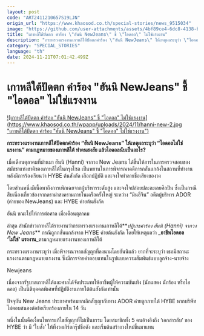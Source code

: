 ```yaml
---
layout: post
code: "ART2411210657S19LJN"
origin_url: "https://www.khaosod.co.th/special-stories/news_9515034"
image: "https://github.com/user-attachments/assets/4bf89ce4-6dc8-4138-bf5b-755dcf722468"
title: "เกาหลีใต้ปัดตก คำร้อง \"ฮันนิ NewJeans\" ชี้ \"ไอดอล\" ไม่ใช่แรงงาน"
description: "กระทรวงแรงงานเกาหลีใต้ปัดตกคำร้อง \"ฮันนิ NewJeans\" ให้เหตุผลระบุว่า \"ไอดอลไม่ใช่แรงงาน\" ตามกฎหมายของเกาหลีใต้ ทำคนสงสัย แล้วไอดอลนับเป็นอะไร?"
category: "SPECIAL_STORIES"
language: "th"
date: 2024-11-21T07:01:42.499Z
---
```


# เกาหลีใต้ปัดตก คำร้อง "ฮันนิ NewJeans" ชี้ "ไอดอล" ไม่ใช่แรงงาน

[![เกาหลีใต้ปัดตก คำร้อง "ฮันนิ NewJeans" ชี้ "ไอดอล" ไม่ใช่แรงงาน](https://www.khaosod.co.th/wpapp/uploads/2024/11/hanni-new-2.jpg "เกาหลีใต้ปัดตก คำร้อง "ฮันนิ NewJeans" ชี้ "ไอดอล" ไม่ใช่แรงงาน")](https://www.khaosod.co.th/wpapp/uploads/2024/11/hanni-new-2.jpg)

**กระทรวงแรงงานเกาหลีใต้ปัดตกคำร้อง “ฮันนิ NewJeans” ให้เหตุผลระบุว่า “ไอดอลไม่ใช่แรงงาน” ตามกฎหมายของเกาหลีใต้ ทำคนสงสัย แล้วไอดอลนับเป็นอะไร?**

เมื่อเดือนตุลาคมที่ผ่านมา ฮันนิ (Hanni) จากวง New Jeans ได้ขึ้นให้การในการตรวจสอบของสมัชชาแห่งชาติของเกาหลีใต้ในกรุงโซล เป็นพยานในการพิจารณาคดีการกลั่นแกล้งในสถานที่ทำงาน หลังมีการร้องเรียนว่า HYBE ต้นสังกัด เลือกปฏิบัติ และจงใจทำลายชื่อเสียงของวง

โดยส่วนหนึ่งมีเนื้อหาถึงการเพิกเฉยจากผู้บริหารระดับสูง และจงใจปล่อยปละละเลยศิลปิน ซึ่งเป็นกรณีสืบเนื่องเกี่ยวข้องจากดราม่าสงครามภายในเครือครั้งใหญ่ ระหว่าง “มินฮีจิน” อดีตผู้บริหาร ADOR (ค่ายของ NewJeans) และ HYBE ค่ายต้นสังกัด

ฮันนิ ขณะไปให้การต่อศาล เมื่อเดือนตุลาคม

ล่าสุด สำนักข่าวเกาหลีใต้รายงานว่ากระทรวงแรงงานเกาหลีใต้**_ปฏิเสธคำร้อง ฮันนิ (Hanni) จากวง New Jeans_** กรณีถูกกลั่นแกล้งจาก HYBE ค่ายต้นสังกัด โดยให้เหตุผลว่า _**อาชีพไอดอล ‘ไม่ใช่’ แรงงาน**_ตามกฎหมายแรงงานของเกาหลีใต้

กระทรวงแรงงานระบุว่า เมื่อพิจารณาจากสัญญาที่ลงนามโดยฮันนิแล้ว ยากที่จะระบุว่า เธอมีสถานะแรงงานตามกฎหมายแรงงาน ซึ่งมีการจ่ายค่าตอบแทนในรูปแบบความสัมพันธ์แบบลูกจ้าง-นายจ้าง

Newjeans

เนื่องจากรัฐบาลเกาหลีใต้และศาลได้จัดประเภทให้อาชีพผู้ให้ความบันเทิง (นักแสดง นักร้อง หรือไอดอล) เป็นนิติบุคคลพิเศษที่ปฏิบัติงานภายใต้ต้นสังกัดเท่านั้น

ปัจจุบัน New Jeans ประกาศพร้อมยกเลิกสัญญากับทาง ADOR ค่ายลูกภายใต้ HYBE หากบริษัทไม่ตอบสนองต่อข้อเรียกร้องภายใน 14 วัน

หนึ่งในนั้นคือเงื่อนไขการแก้ไขสัญญาที่ไม่เป็นธรรม โดยสมาชิกทั้ง 5 คนอ้างอิงถึง ‘เอกสารลับ’ ของ HYBE ว่า มี ‘ใบสั่ง’ ให้ทิ้งวงเกิร์ลกรุ๊ปชื่อดัง และเริ่มต้นสร้างวงใหม่ขึ้นมาแทน